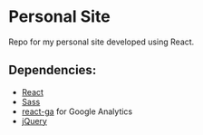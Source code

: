 # Personal Site 

Repo for my personal site developed using React.

## Dependencies:

- [React](https://reactjs.org/)
- [Sass](https://sass-lang.com/)
- [react-ga](https://github.com/react-ga/react-ga) for Google Analytics
- [jQuery](https://jquery.com/)

